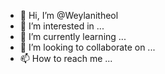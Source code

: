- 👋 Hi, I’m @Weylanitheol
- 👀 I’m interested in ...
- 🌱 I’m currently learning ...
- 💞️ I’m looking to collaborate on ...
- 📫 How to reach me ...

<!---
Weylanitheol/Weylanitheol is a ✨ special ✨ repository because its `README.md` (this file) appears on your GitHub profile.
You can click the Preview link to take a look at your changes.
--->
